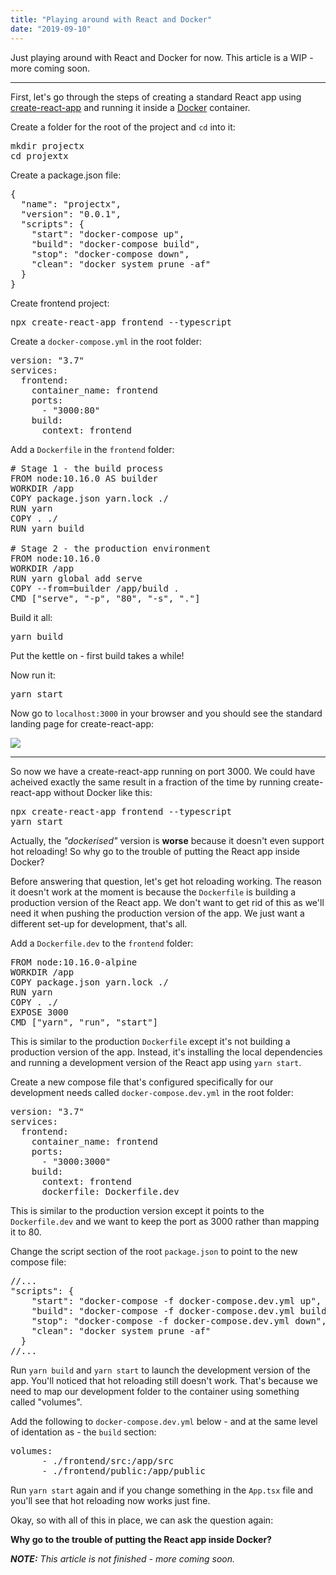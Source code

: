 ```yaml
---
title: "Playing around with React and Docker"
date: "2019-09-10"
---
```


Just playing around with React and Docker for now. This article is a WIP - more coming soon.

---

First, let's go through the steps of creating a standard React app using [create-react-app](https://create-react-app.dev) and running it inside a [Docker](https://www.docker.com/why-docker) container.

Create a folder for the root of the project and `cd` into it:

<pre>
mkdir projectx
cd projextx
</pre>

Create a package.json file:

<pre>
{
  "name": "projectx",
  "version": "0.0.1",  
  "scripts": {
    "start": "docker-compose up",
    "build": "docker-compose build",
    "stop": "docker-compose down",
    "clean": "docker system prune -af"
  }
}
</pre>

Create frontend project:

<pre>
npx create-react-app frontend --typescript
</pre>

Create a `docker-compose.yml` in the root folder:

<pre>
version: "3.7"
services:
  frontend:
    container_name: frontend
    ports:
      - "3000:80"
    build:
      context: frontend
</pre>

Add a `Dockerfile` in the `frontend` folder:

<pre>
# Stage 1 - the build process
FROM node:10.16.0 AS builder
WORKDIR /app
COPY package.json yarn.lock ./
RUN yarn
COPY . ./
RUN yarn build

# Stage 2 - the production environment
FROM node:10.16.0
WORKDIR /app
RUN yarn global add serve
COPY --from=builder /app/build .
CMD ["serve", "-p", "80", "-s", "."]
</pre>

Build it all:

<pre>
yarn build
</pre>

Put the kettle on - first build takes a while!

Now run it:

<pre>
yarn start
</pre>

Now go to `localhost:3000` in your browser and you should see the standard landing page for create-react-app:

<img src="/images/cra-landing-page.png"/>

---

So now we have a create-react-app running on port 3000. We could have acheived exactly the same result in a fraction of the time by running create-react-app without Docker like this:

<pre>
npx create-react-app frontend --typescript
yarn start
</pre>

Actually, the _"dockerised"_ version is **worse** because it doesn't even support
hot reloading! So why go to the trouble of putting the React app inside Docker?

Before answering that question, let's get hot reloading working. The reason
it doesn't work at the moment is because the `Dockerfile` is building a
production version of the React app. We don't want to get rid of this as we'll need it when pushing the production version of the app. We just want a different set-up for development, that's all.

Add a `Dockerfile.dev` to the `frontend` folder:

<pre>
FROM node:10.16.0-alpine
WORKDIR /app
COPY package.json yarn.lock ./
RUN yarn
COPY . ./
EXPOSE 3000
CMD ["yarn", "run", "start"]
</pre>

This is similar to the production `Dockerfile` except it's not building a
production version of the app. Instead, it's installing
the local dependencies and running a development version of the React app
using `yarn start`.

Create a new compose file that's configured specifically for our development needs called `docker-compose.dev.yml` in the root folder:

<pre>
version: "3.7"
services:
  frontend:
    container_name: frontend
    ports:
      - "3000:3000"
    build:
      context: frontend
      dockerfile: Dockerfile.dev
</pre>

This is similar to the production version except it points to the
`Dockerfile.dev` and we want to keep the port as 3000 rather than mapping it
to 80.

Change the script section of the root `package.json` to point to the new compose file:

<pre>
//...
"scripts": {
    "start": "docker-compose -f docker-compose.dev.yml up",
    "build": "docker-compose -f docker-compose.dev.yml build",
    "stop": "docker-compose -f docker-compose.dev.yml down",
    "clean": "docker system prune -af"
  }
//...
</pre>

Run `yarn build` and `yarn start` to launch the development version of the
app. You'll noticed that hot reloading still doesn't work. That's because we need to map our development folder to the container using something called "volumes".

Add the following to `docker-compose.dev.yml` below - and at the same level
of identation as - the `build` section:

<pre>
volumes:
      - ./frontend/src:/app/src
      - ./frontend/public:/app/public
</pre>

Run `yarn start` again and if you change something in the `App.tsx` file and you'll see that hot reloading now works just fine.

Okay, so with all of this in place, we can ask the question again:

**Why go to the trouble of putting the React app inside Docker?**

_**NOTE:** This article is not finished - more coming soon._
